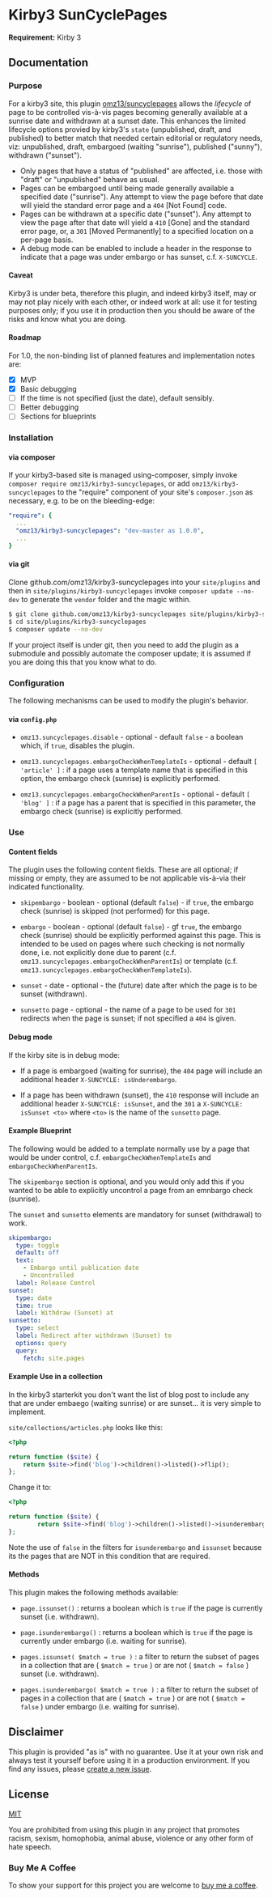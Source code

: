 # Kirby3 SunCyclePages

**Requirement:** Kirby 3

## Documentation

### Purpose

For a kirby3 site, this plugin [omz13/suncyclepages](https://github.com/omz13/kirby3-suncyclepages) allows the _lifecycle_ of page to be controlled vis-à-vis pages becoming generally available at a sunrise date and withdrawn at a sunset date. This enhances the limited lifecycle options provied by kirby3's `state` (unpublished, draft, and published) to better match that needed certain editorial or regulatory needs, viz: unpublished, draft, embargoed (waiting "sunrise"), published ("sunny"), withdrawn ("sunset").

- Only pages that have a status of "published" are affected, i.e. those with "draft" or "unpublished" behave as usual.
- Pages can be embargoed until being made generally available a specified date ("sunrise"). Any attempt to view the page before that date will yield the standard error page and a `404` [Not Found] code.
- Pages can be withdrawn at a specific date ("sunset"). Any attempt to view the page after that date will yield a `410` [Gone] and the standard error page, or, a `301` [Moved Permanently] to a specified location on a per-page basis.
- A debug mode can be enabled to include a header in the response to indicate that a page was under embargo or has sunset, c.f. `X-SUNCYCLE`.

#### Caveat

Kirby3 is under beta, therefore this plugin, and indeed kirby3 itself, may or may not play nicely with each other, or indeed work at all: use it for testing purposes only; if you use it in production then you should be aware of the risks and know what you are doing.

#### Roadmap

For 1.0, the non-binding list of planned features and implementation notes are:

- [x] MVP
- [x] Basic debugging
- [ ] If the time is not specified (just the date), default sensibly.
- [ ] Better debugging
- [ ] Sections for blueprints

### Installation

#### via composer

If your kirby3-based site is managed using-composer, simply invoke `composer require omz13/kirby3-suncyclepages`, or add `omz13/kirby3-suncyclepages` to the "require" component of your site's `composer.json` as necessary, e.g. to be on the bleeding-edge:

```yaml
"require": {
  ...
  "omz13/kirby3-suncyclepages": "dev-master as 1.0.0",
  ...
}
```
#### via git

Clone github.com/omz13/kirby3-suncyclepages into your `site/plugins` and then in `site/plugins/kirby3-suncyclepages` invoke ``composer update --no-dev`` to generate the `vendor` folder and the magic within.

```sh
$ git clone github.com/omz13/kirby3-suncyclepages site/plugins/kirby3-suncyclepages
$ cd site/plugins/kirby3-suncyclepages
$ composer update --no-dev
```

If your project itself is under git, then you need to add the plugin as a submodule and possibly automate the composer update; it is assumed if you are doing this that you know what to do.

### Configuration

The following mechanisms can be used to modify the plugin's behavior.

#### via `config.php`

- `omz13.suncyclepages.disable` - optional - default `false` - a boolean which, if `true`, disables the plugin.

- `omz13.suncyclepages.embargoCheckWhenTemplateIs` - optional - default `[ 'article' ]` : if a page uses a template name that is specified in this option, the embargo check (sunrise) is explicitly performed.

- `omz13.suncyclepages.embargoCheckWhenParentIs` - optional - default `[ 'blog' ]` : if a page has a parent that is specified in this parameter, the embargo check (sunrise) is explicitly performed.

### Use

#### Content fields

The plugin uses the following content fields. These are all optional; if missing or empty, they are assumed to be not applicable vis-à-via their indicated functionality.

- `skipembargo` - boolean - optional (default `false`) - if `true`, the embargo check (sunrise) is skipped (not performed) for this page.

- `embargo` - boolean -  optional (default `false`) - gf `true`, the embargo check (sunrise) should be explicitly performed against this page. This is intended to be used on pages where such checking is not normally done, i.e. not explicitly done due to parent (c.f. `omz13.suncyclepages.embargoCheckWhenParentIs`) or template (c.f. `omz13.suncyclepages.embargoCheckWhenTemplateIs`).

- `sunset` - date - optional - the (future) date after which the page is to be sunset (withdrawn).

- `sunsetto` page - optional - the name of a page to be used for `301` redirects when the page is sunset; if not specified a `404` is given.

#### Debug mode

If the kirby site is in debug mode:

- If a page is embargoed (waiting for sunrise), the `404` page will include an additional header `X-SUNCYCLE: isUnderembargo`.

- If a page has been withdrawn (sunset), the `410` response will include an additional header `X-SUNCYCLE: isSunset`, and the `301` a `X-SUNCYCLE: isSunset <to>` where `<to>` is the name of the `sunsetto` page.

#### Example Blueprint

The following would be added to a template normally use by a page that would be under control, c.f. `embargoCheckWhenTemplateIs` and `embargoCheckWhenParentIs`.

The `skipembargo` section is optional, and you would only add this if you wanted to be able to explicitly uncontrol a page from an emnbargo check (sunrise).

The `sunset` and `sunsetto` elements are mandatory for sunset (withdrawal) to work.

```yaml
skipembargo:
  type: toggle
  default: off
  text:
    - Embargo until publication date
    - Uncontrolled
  label: Release Control
sunset:
  type: date
  time: true
  label: Withdraw (Sunset) at
sunsetto:
  type: select
  label: Redirect after withdrawn (Sunset) to
  options: query
  query:
    fetch: site.pages
```

#### Example Use in a collection

In the kirby3 starterkit you don't want the list of blog post to include any that are under embaego (waiting sunrise) or are sunset... it is very simple to implement.

`site/collections/articles.php` looks like this:

```php
<?php

return function ($site) {
    return $site->find('blog')->children()->listed()->flip();
};
```

Change it to:
```php
<?php

return function ($site) {
	    return $site->find('blog')->children()->listed()->isunderembargo(false)->issunset(false)->flip();
};
```

Note the use of `false` in the filters for `isunderembargo` and `issunset` because its the pages that are NOT in this condition that are required.

#### Methods

This plugin makes the following methods available:

- `page.issunset()` : returns a boolean which is `true` if the page is currently sunset (i.e. withdrawn).
- `page.isunderembargo()` : returns a boolean which is `true` if the page is currently under embargo (i.e. waiting for sunrise).

- `pages.issunset( $match = true )` : a filter to return the subset of pages in a collection that are ( `$match = true` ) or are not ( `$match = false` ) sunset (i.e. withdrawn).
- `pages.isunderembargo( $match = true )` : a filter to return the subset of pages in a collection that are ( `$match = true` ) or are not ( `$match = false` ) under embargo (i.e. waiting for sunrise).

## Disclaimer

This plugin is provided "as is" with no guarantee. Use it at your own risk and always test it yourself before using it in a production environment. If you find any issues, please [create a new issue](https://github.com/omz13/kirby3-suncyclepages/issues/new).

## License

[MIT](https://opensource.org/licenses/MIT)

You are prohibited from using this plugin in any project that promotes racism, sexism, homophobia, animal abuse, violence or any other form of hate speech.

### Buy Me A Coffee

To show your support for this project you are welcome to [buy me a coffee](https://buymeacoff.ee/omz13).

<!-- If you are using this plugin on a kirby3 site that has a Personal licence, to show your support for this project you are welcome to [buy me a coffee](https://buymeacoff.ee/omz13).

If you are using this plugin with a kirby3 site that has a Pro licence, to show your support for this project you are greatly encouraged to [buy me a coffee](https://buymeacoff.ee/omz13).
-->
